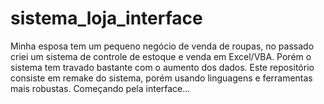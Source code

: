 # sistema_loja_interface
Minha esposa tem um pequeno negócio de venda de roupas, no passado criei um sistema de controle de estoque e venda em Excel/VBA. Porém o sistema tem travado bastante com o aumento dos dados. Este repositório consiste em remake do sistema, porém usando linguagens e ferramentas mais robustas. Começando pela interface...
